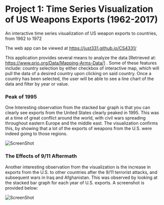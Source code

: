 # Project 1: Time Series Visualization of US Weapons Exports (1962-2017)
An interactive time series visualization of US weapon exports to countries, from 1962 to 1972

The web app can be viewed at https://just331.github.io/CS4331/ 

This application provides several means to analyze the data [Retrieved at: https://www.prio.org/Data/Mapping-Arms-Data/]
. Some of these features include: country selection by either checkbox of interactive map, which will pull the
data of a desired country upon clicking on said country. Once a country has been selected, the user will be able to 
see a line chart of the data and filter by year or value.


### Peak of 1995
One Interesting observation from the stacked bar graph is that you can clearly see exports from the United States 
clearly peaked in 1995. This was at a time of great conflict around the world, with civil wars spreading throughout
eastern Europe and the middle east. The visualization confirms this, by showing that a lot of the exports of weapons from
the U.S. were indeed going to those regions.  

![ScreenShot](https://github.com/just331/CS4331/project1_fact1.png)

### The Effects of 9/11 Aftermath 
Another interesting observation from the visualization is the increase in exports from the U.S. to other countries 
after the 9/11 terrorist attacks, and subsequent wars in Iraq and Afghanistan. This was observed by looking at 
the stacked bar graph for each year of U.S. exports. A screenshot is provided below:

![ScreenShot](https://github.com/just331/CS4331/project1_fact2.png)


 
